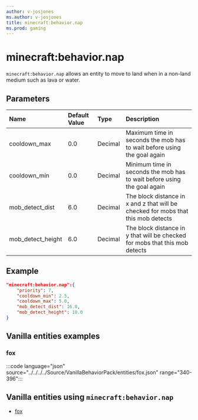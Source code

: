 ```yaml
---
author: v-josjones
ms.author: v-josjones
title: minecraft:behavior.nap
ms.prod: gaming
---
```


# minecraft:behavior.nap

`minecraft:behavior.nap` allows an entity to move to land when in a non-land medium such as lava or water.

## Parameters

|Name |Default Value  |Type  |Description  |
|:----------|:----------|:----------|:----------|
|cooldown_max| 0.0| Decimal|  Maximum time in seconds the mob has to wait before using the goal again |
|cooldown_min| 0.0| Decimal|  Minimum time in seconds the mob has to wait before using the goal again |
|mob_detect_dist| 6.0| Decimal|  The block distance in x and z that will be checked for mobs that this mob detects |
|mob_detect_height| 6.0| Decimal|  The block distance in y that will be checked for mobs that this mob detects |

## Example

```json
"minecraft:behavior.nap":{
    "priority": 7,
    "cooldown_min": 2.5,
    "cooldown_max": 5.0,
    "mob_detect_dist": 16.0,
    "mob_detect_height": 10.0
}
```

## Vanilla entities examples

### fox

:::code language="json" source="../../../../Source/VanillaBehaviorPack/entities/fox.json" range="340-396":::

## Vanilla entities using `minecraft:behavior.nap`

- [fox](../../../../Source/VanillaBehaviorPack_Snippets/entities/fox.md)
